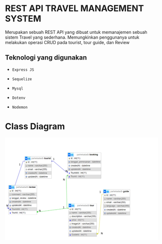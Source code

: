 # REST API TRAVEL MANAGEMENT SYSTEM
Merupakan sebuah REST API yang dibuat untuk memanajemen sebuah sistem Travel yang sederhana. Memungkinkan penggunanya untuk melakukan operasi CRUD pada tourist, tour guide, dan Review

## Teknologi yang digunakan
- `Express JS`

- `Sequelize`

- `Mysql`

- `Dotenv`

- `Nodemon`



# Class Diagram
<img src="./image/Relasi_Table.png" />


